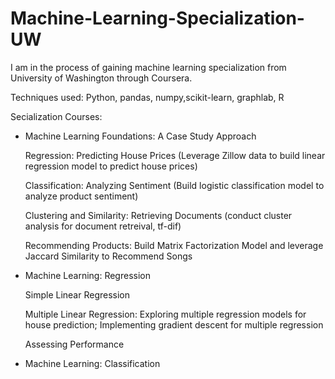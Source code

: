 # Machine-Learning-Specialization-UW
I am in the process of gaining machine learning specialization from University of Washington through Coursera. 

Techniques used: Python, pandas, numpy,scikit-learn, graphlab, R 

Secialization Courses:
- Machine Learning Foundations: A Case Study Approach

    Regression: Predicting House Prices (Leverage Zillow data to build linear regression model to predict house prices)

    Classification: Analyzing Sentiment (Build logistic classification model to analyze product sentiment)
    
    Clustering and Similarity: Retrieving Documents (conduct cluster analysis for document retreival, tf-dif)
    
    Recommending Products: Build Matrix Factorization Model and leverage Jaccard Similarity to Recommend Songs 
- Machine Learning: Regression

   Simple Linear Regression
   
   Multiple Linear Regression: Exploring multiple regression models for house prediction; Implementing gradient descent for multiple regression
   
   Assessing Performance 
- Machine Learning: Classification
